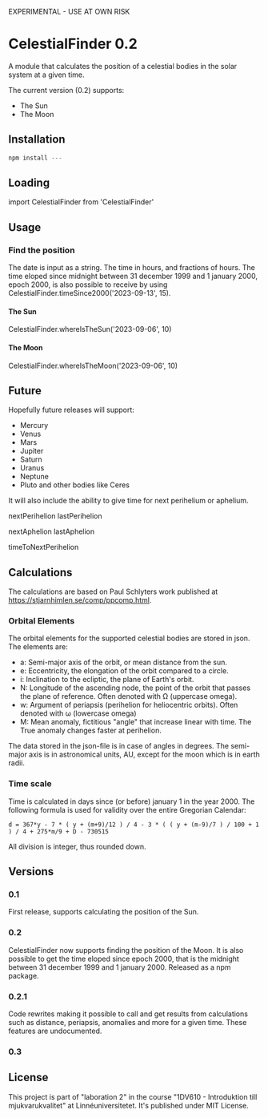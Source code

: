 EXPERIMENTAL - USE AT OWN RISK

# CelestialFinder 0.2
A module that calculates the position of a celestial bodies in the solar system at a given time. 

The current version (0.2) supports:
- The Sun
- The Moon

## Installation

``` js
npm install --- 
```


## Loading 

import CelestialFinder from 'CelestialFinder'

## Usage

### Find the position
The date is input as a string. The time in hours, and fractions of hours. The time eloped since midnight between 31 december 1999 and 1 january 2000, epoch 2000, is also possible to receive by using CelestialFinder.timeSince2000('2023-09-13', 15).

#### The Sun
CelestialFinder.whereIsTheSun('2023-09-06', 10)

#### The Moon
CelestialFinder.whereIsTheMoon('2023-09-06', 10)

## Future 

Hopefully future releases will support:
- Mercury
- Venus
- Mars
- Jupiter
- Saturn
- Uranus
- Neptune
- Pluto and other bodies like Ceres

It will also include the ability to give time for next perihelium or aphelium.

nextPerihelion
lastPerihelion

nextAphelion
lastAphelion

timeToNextPerihelion

## Calculations 
The calculations are based on Paul Schlyters work published at https://stjarnhimlen.se/comp/ppcomp.html.

### Orbital Elements
The orbital elements for the supported celestial bodies are stored in json. The elements are:
- a: Semi-major axis of the orbit, or mean distance from the sun.
- e: Eccentricity, the elongation of the orbit compared to a circle.
- i: Inclination to the ecliptic, the plane of Earth's orbit.
- N: Longitude of the ascending node, the point of the orbit that passes the plane of reference. Often denoted with Ω (uppercase omega). 
- w: Argument of periapsis (perihelion for heliocentric orbits). Often denoted with ω (lowercase omega)
- M: Mean anomaly, fictitious "angle" that increase linear with time. The True anomaly changes faster at perihelion. 

The data stored in the json-file is in case of angles in degrees. The semi-major axis is in astronomical units, AU, except for the moon which is in earth radii.

### Time scale
Time is calculated in days since (or before) january 1 in the year 2000. The following formula is used for validity over the entire Gregorian Calendar:

 ```
 d = 367*y - 7 * ( y + (m+9)/12 ) / 4 - 3 * ( ( y + (m-9)/7 ) / 100 + 1 ) / 4 + 275*m/9 + D - 730515
 ```
All division is integer, thus rounded down.

## Versions
### 0.1
First release, supports calculating the position of the Sun.

### 0.2
CelestialFinder now supports finding the position of the Moon. It is also possible to get the time eloped since epoch 2000, that is the midnight between 31 december 1999 and 1 january 2000. Released as a npm package.

### 0.2.1
Code rewrites making it possible to call and get results from calculations such as distance, periapsis, anomalies and more for a given time. These features are undocumented.

### 0.3

## License
This project is part of "laboration 2" in the course "1DV610 - Introduktion till mjukvarukvalitet" at Linnéuniversitetet. It's published under MIT License.